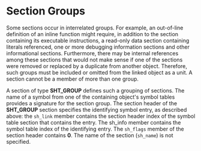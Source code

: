 # Section Groups

Some sections occur in interrelated groups. For example, an out-of-line definition of an inline function might require, in addition to the section containing its executable instructions, a read-only data section containing literals referenced, one or more debugging information sections and other informational sections. Furthermore, there may be internal references among these sections that would not make sense if one of the sections were removed or replaced by a duplicate from another object. Therefore, such groups must be included or omitted from the linked object as a unit. A section cannot be a member of more than one group.

A section of type **SHT_GROUP** defines such a grouping of sections. The name of a symbol from one of the containing object's symbol tables provides a signature for the section group. The section header of the **SHT_GROUP** section specifies the identifying symbol entry, as described above: the `sh_link` member contains the section header index of the symbol table section that contains the entry. The sh_info member contains the symbol table index of the identifying entry. The `sh_flags` member of the section header contains **0**. The name of the section (`sh_name`) is not specified.
